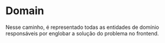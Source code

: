 # Domain

Nesse caminho, é representado todas as entidades de domínio responsáveis por
englobar a solução do problema no frontend.